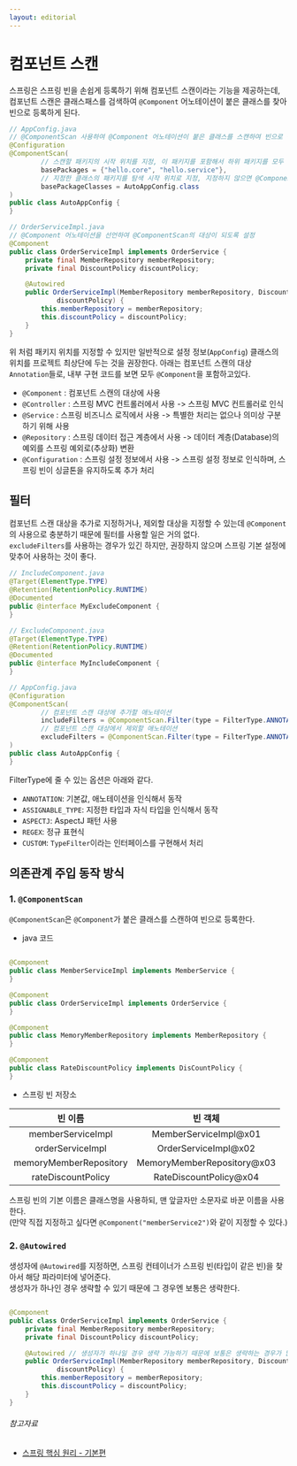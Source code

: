 ```yaml
---
layout: editorial
---
```


# 컴포넌트 스캔

스프링은 스프링 빈을 손쉽게 등록하기 위해 컴포넌트 스캔이라는 기능을 제공하는데, 컴포넌트 스캔은 클래스패스를 검색하여 `@Component` 어노테이션이 붙은 클래스를 찾아 빈으로 등록하게 된다.

```java
// AppConfig.java
// @ComponentScan 사용하여 @Component 어노테이션이 붙은 클래스를 스캔하여 빈으로 등록  
@Configuration
@ComponentScan(
        // 스캔할 패키지의 시작 위치를 지정, 이 패키지를 포함해서 하위 패키지를 모두 탐색
        basePackages = {"hello.core", "hello.service"},
        // 지정한 클래스의 패키지를 탐색 시작 위치로 지정, 지정하지 않으면 @ComponentScan이 붙은 설정 정보 클래스의 패키지가 시작 위치로 설정됨
        basePackageClasses = AutoAppConfig.class
)
public class AutoAppConfig {
}

// OrderServiceImpl.java
// @Component 어노테이션을 선언하여 @ComponentScan의 대상이 되도록 설정
@Component
public class OrderServiceImpl implements OrderService {
    private final MemberRepository memberRepository;
    private final DiscountPolicy discountPolicy;

    @Autowired
    public OrderServiceImpl(MemberRepository memberRepository, DiscountPolicy
            discountPolicy) {
        this.memberRepository = memberRepository;
        this.discountPolicy = discountPolicy;
    }
}
```

위 처럼 패키지 위치를 지정할 수 있지만 일반적으로 설정 정보(`AppConfig`) 클래스의 위치를 프로젝트 최상단에 두는 것을 권장한다.
아래는 컴포넌트 스캔의 대상 `Annotation`들로, 내부 구현 코드를 보면 모두 `@Component`을 포함하고있다.

- `@Component` : 컴포넌트 스캔의 대상에 사용
- `@Controller` : 스프링 MVC 컨트롤러에서 사용 -> 스프링 MVC 컨트롤러로 인식
- `@Service` : 스프링 비즈니스 로직에서 사용 -> 특별한 처리는 없으나 의미상 구분하기 위해 사용
- `@Repository` : 스프링 데이터 접근 계층에서 사용 -> 데이터 계층(Database)의 예외를 스프링 예외로(추상화) 변환
- `@Configuration` : 스프링 설정 정보에서 사용 -> 스프링 설정 정보로 인식하며, 스프링 빈이 싱글톤을 유지하도록 추가 처리

## 필터

컴포넌트 스캔 대상을 추가로 지정하거나, 제외할 대상을 지정할 수 있는데 `@Component`의 사용으로 충분하기 때문에 필터를 사용할 일은 거의 없다.  
`excludeFilters`를 사용하는 경우가 있긴 하지만, 권장하지 않으며 스프링 기본 설정에 맞추어 사용하는 것이 좋다.

```java
// IncludeComponent.java
@Target(ElementType.TYPE)
@Retention(RetentionPolicy.RUNTIME)
@Documented
public @interface MyExcludeComponent {
}

// ExcludeComponent.java
@Target(ElementType.TYPE)
@Retention(RetentionPolicy.RUNTIME)
@Documented
public @interface MyIncludeComponent {
}

// AppConfig.java
@Configuration
@ComponentScan(
        // 컴포넌트 스캔 대상에 추가할 애노테이션
        includeFilters = @ComponentScan.Filter(type = FilterType.ANNOTATION, classes = MyIncludeComponent.class),
        // 컴포넌트 스캔 대상에서 제외할 애노테이션
        excludeFilters = @ComponentScan.Filter(type = FilterType.ANNOTATION, classes = MyExcludeComponent.class)
)
public class AutoAppConfig {
}
```

FilterType에 줄 수 있는 옵션은 아래와 같다.

- `ANNOTATION`: 기본값, 애노테이션을 인식해서 동작
- `ASSIGNABLE_TYPE`: 지정한 타입과 자식 타입을 인식해서 동작
- `ASPECTJ`: AspectJ 패턴 사용
- `REGEX`: 정규 표현식
- `CUSTOM`: `TypeFilter`이라는 인터페이스를 구현해서 처리

## 의존관계 주입 동작 방식

### 1. `@ComponentScan`

`@ComponentScan`은 `@Component`가 붙은 클래스를 스캔하여 빈으로 등록한다.

- java 코드

```java

@Component
public class MemberServiceImpl implements MemberService {
}

@Component
public class OrderServiceImpl implements OrderService {
}

@Component
public class MemoryMemberRepository implements MemberRepository {
}

@Component
public class RateDiscountPolicy implements DisCountPolicy {
}
```

- 스프링 빈 저장소

|          빈 이름          |            빈 객체            |
|:----------------------:|:--------------------------:|
|   memberServiceImpl    |   MemberServiceImpl@x01    |
|    orderServiceImpl    |    OrderServiceImpl@x02    |
| memoryMemberRepository | MemoryMemberRepository@x03 |
|   rateDiscountPolicy   |   RateDiscountPolicy@x04   |

스프링 빈의 기본 이름은 클래스명을 사용하되, 맨 앞글자만 소문자로 바꾼 이름을 사용한다.  
(만약 직접 지정하고 싶다면 `@Component("memberService2")`와 같이 지정할 수 있다.)

### 2. `@Autowired`

생성자에 `@Autowired`를 지정하면, 스프링 컨테이너가 스프링 빈(타입이 같은 빈)을 찾아서 해당 파라미터에 넣어준다.  
생성자가 하나인 경우 생략할 수 있기 때문에 그 경우엔 보통은 생략한다.

```java

@Component
public class OrderServiceImpl implements OrderService {
    private final MemberRepository memberRepository;
    private final DiscountPolicy discountPolicy;

    @Autowired // 생성자가 하나일 경우 생략 가능하기 때문에 보통은 생략하는 경우가 많다.
    public OrderServiceImpl(MemberRepository memberRepository, DiscountPolicy
            discountPolicy) {
        this.memberRepository = memberRepository;
        this.discountPolicy = discountPolicy;
    }
}
```

###### 참고자료

- [스프링 핵심 원리 - 기본편](https://www.inflearn.com/course/스프링-핵심-원리-기본편)